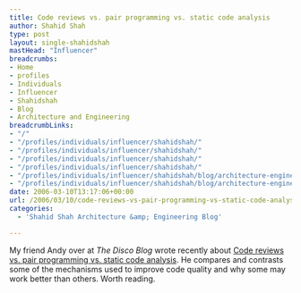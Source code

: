 ```yaml
---
title: Code reviews vs. pair programming vs. static code analysis
author: Shahid Shah
type: post
layout: single-shahidshah
mastHead: "Influencer"
breadcrumbs:
- Home
- profiles
- Individuals
- Influencer
- Shahidshah
- Blog
- Architecture and Engineering
breadcrumbLinks:
- "/"
- "/profiles/individuals/influencer/shahidshah/"
- "/profiles/individuals/influencer/shahidshah/"
- "/profiles/individuals/influencer/shahidshah/"
- "/profiles/individuals/influencer/shahidshah/"
- "/profiles/individuals/influencer/shahidshah/blog/architecture-engineering/"
- "/profiles/individuals/influencer/shahidshah/blog/architecture-engineering/"
date: 2006-03-10T13:17:06+00:00
url: /2006/03/10/code-reviews-vs-pair-programming-vs-static-code-analysis/
categories:
  - 'Shahid Shah Architecture &amp; Engineering Blog'

---
```

My friend Andy over at _The Disco Blog_ wrote recently about [Code reviews vs. pair programming vs. static code analysis][1]. He compares and contrasts some of the mechanisms used to improve code quality and why some may work better than others. Worth reading.

 [1]: http://thediscoblog.com/?m=200603